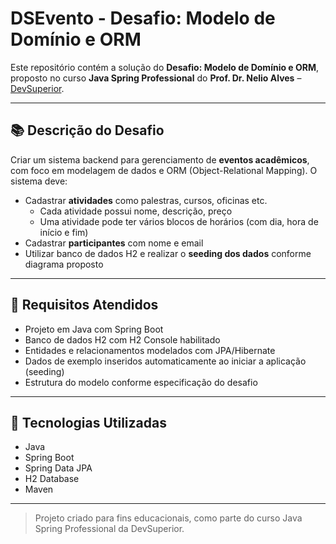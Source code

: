 # DSEvento - Desafio: Modelo de Domínio e ORM

Este repositório contém a solução do **Desafio: Modelo de Domínio e ORM**, proposto no curso **Java Spring Professional** do **Prof. Dr. Nelio Alves** – [DevSuperior](https://devsuperior.com.br).

---

## 📚 Descrição do Desafio

Criar um sistema backend para gerenciamento de **eventos acadêmicos**, com foco em modelagem de dados e ORM (Object-Relational Mapping). O sistema deve:

- Cadastrar **atividades** como palestras, cursos, oficinas etc.
  - Cada atividade possui nome, descrição, preço
  - Uma atividade pode ter vários blocos de horários (com dia, hora de início e fim)
- Cadastrar **participantes** com nome e email
- Utilizar banco de dados H2 e realizar o **seeding dos dados** conforme diagrama proposto

---

## 📌 Requisitos Atendidos

- Projeto em Java com Spring Boot
- Banco de dados H2 com H2 Console habilitado
- Entidades e relacionamentos modelados com JPA/Hibernate
- Dados de exemplo inseridos automaticamente ao iniciar a aplicação (seeding)
- Estrutura do modelo conforme especificação do desafio

---

## 🧰 Tecnologias Utilizadas

- Java
- Spring Boot
- Spring Data JPA
- H2 Database
- Maven

---

> Projeto criado para fins educacionais, como parte do curso Java Spring Professional da DevSuperior.
